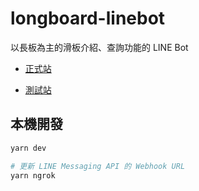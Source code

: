 # longboard-linebot
以長板為主的滑板介紹、查詢功能的 LINE Bot

* [正式站](https://line.me/R/ti/p/@117idlhz)

* [測試站](https://line.me/R/ti/p/@512sfhjo)

## 本機開發

```bash
yarn dev

# 更新 LINE Messaging API 的 Webhook URL
yarn ngrok
```